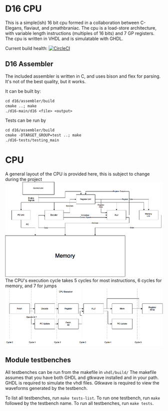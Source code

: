 # D16 CPU
This is a simple(ish) 16 bit cpu formed in a collaboration between C-Elegans, flaviaut, and pmathbraniac.
The cpu is a load-store architecture, with variable length instructions (multiples of 16 bits) and 7 GP registers.
The cpu is written in VHDL and is simulatable with GHDL.

Current build health:
[![CircleCI](https://circleci.com/gh/C-Elegans/d16.svg?style=svg)](https://circleci.com/gh/C-Elegans/d16)
## D16 Assembler
The included assembler is written in C, and uses bison and flex for parsing. It's not of the best quality, but it works.


It can be built by:

```
cd d16/assembler/build
cmake ..; make
./d16-main/d16 <file> <output>
```

Tests can be run by

```
cd d16/assembler/build
cmake -DTARGET_GROUP=test ..; make
./d16-tests/testing_main
```

# CPU 
A general layout of the CPU is provided here, this is subject to change during the project
![alt text](https://raw.githubusercontent.com/C-Elegans/d16/master/D16%20Cpu%20Diagram.png "D16 CPU Diagram")
The CPU's execution cycle takes 5 cycles for most instructions, 6 cycles for memory, and 7 for jumps
![alt text](https://raw.githubusercontent.com/C-Elegans/d16/master/CPU%20Execution.png "D16 Execution Diagram")
## Module testbenches
All testbenches can be run from the makefile in `vhdl/build/`
The makefile assumes that you have both GHDL and gtkwave installed and in your path. 
GHDL is required to simulate the vhdl files.
Gtkwave is required to view the waveforms generated by the testbench.

To list all testbenches, run `make tests-list`. 
To run one testbench, run `make` followed by the testbench name.
To run all testbenches, run `make tests`.


